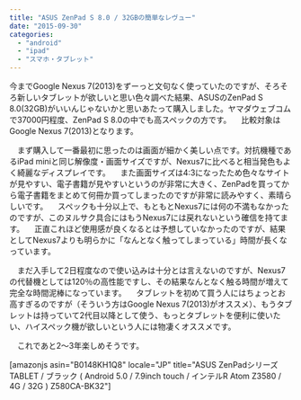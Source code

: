 ```yaml
---
title: "ASUS ZenPad S 8.0 / 32GBの簡単なレヴュー"
date: "2015-09-30"
categories: 
  - "android"
  - "ipad"
  - "スマホ・タブレット"
---
```


今までGoogle Nexus 7(2013)をずーっと文句なく使っていたのですが、そろそろ新しいタブレットが欲しいと思い色々調べた結果、ASUSのZenPad S 8.0(32GB)がいいんじゃないかと思いあたって購入しました。ヤマダウェブコムで37000円程度、ZenPad S 8.0の中でも高スペックの方です。 　比較対象はGoogle Nexus 7(2013)となります。

　まず購入して一番最初に思ったのは画面が細かく美しい点です。対抗機種であるiPad miniと同じ解像度・画面サイズですが、Nexus7に比べると相当発色もよく綺麗なディスプレイです。 　また画面サイズは4:3になったため色々なサイトが見やすい、電子書籍が見やすいというのが非常に大きく、ZenPadを買ってから電子書籍をまとめて何冊か買ってしまったのですが非常に読みやすく、素晴らしいです。 　スペックも十分以上で、もともとNexus7には何の不満もなかったのですが、このヌルサク具合にはもうNexus7には戻れないという確信を持てます。 　正直これほど使用感が良くなるとは予想していなかったのですが、結果としてNexus7よりも明らかに「なんとなく触ってしまっている」時間が長くなっています。

　まだ入手して2日程度なので使い込みは十分とは言えないのですが、Nexus7の代替機としては120％の高性能ですし、その結果なんとなく触る時間が増えて完全な時間泥棒になっています。 　タブレットを初めて買う人にはちょっとお高すぎるのですが（そういう方はGoogle Nexus 7(2013)がオススメ）、もうタブレットは持っていて2代目以降として使う、もっとタブレットを便利に使いたい、ハイスペック機が欲しいという人には物凄くオススメです。

　これであと2～3年楽しめそうです。

\[amazonjs asin="B0148KH1Q8" locale="JP" title="ASUS ZenPadシリーズ TABLET / ブラック ( Android 5.0 / 7.9inch touch / インテルR Atom Z3580 / 4G / 32G ) Z580CA-BK32"\]

